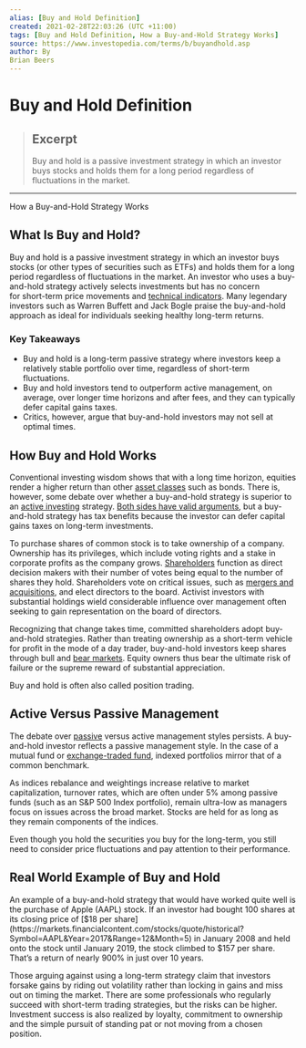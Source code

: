 ```yaml
---
alias: [Buy and Hold Definition]
created: 2021-02-28T22:03:26 (UTC +11:00)
tags: [Buy and Hold Definition, How a Buy-and-Hold Strategy Works]
source: https://www.investopedia.com/terms/b/buyandhold.asp
author: By
Brian Beers
---
```


# Buy and Hold Definition

> ## Excerpt
> Buy and hold is a passive investment strategy in which an investor buys stocks and holds them for a long period regardless of fluctuations in the market.

---

How a Buy-and-Hold Strategy Works
## What Is Buy and Hold?

Buy and hold is a passive investment strategy in which an investor buys stocks (or other types of securities such as ETFs) and holds them for a long period regardless of fluctuations in the market. An investor who uses a buy-and-hold strategy actively selects investments but has no concern for short-term price movements and [technical indicators](https://www.investopedia.com/terms/t/technicalindicator.asp). Many legendary investors such as Warren Buffett and Jack Bogle praise the buy-and-hold approach as ideal for individuals seeking healthy long-term returns.

### Key Takeaways

-   Buy and hold is a long-term passive strategy where investors keep a relatively stable portfolio over time, regardless of short-term fluctuations.
-   Buy and hold investors tend to outperform active management, on average, over longer time horizons and after fees, and they can typically defer capital gains taxes.
-   Critics, however, argue that buy-and-hold investors may not sell at optimal times.

## How Buy and Hold Works

Conventional investing wisdom shows that with a long time horizon, equities render a higher return than other [asset classes](https://www.investopedia.com/terms/a/assetclasses.asp) such as bonds. There is, however, some debate over whether a buy-and-hold strategy is superior to an [active investing](https://www.investopedia.com/terms/a/activeinvesting.asp) strategy. [Both sides have valid arguments](https://www.investopedia.com/articles/stocks/08/passive-active-investing.asp), but a buy-and-hold strategy has tax benefits because the investor can defer capital gains taxes on long-term investments.

To purchase shares of common stock is to take ownership of a company. Ownership has its privileges, which include voting rights and a stake in corporate profits as the company grows. [Shareholders](https://www.investopedia.com/terms/s/shareholder.asp) function as direct decision makers with their number of votes being equal to the number of shares they hold. Shareholders vote on critical issues, such as [mergers and acquisitions](https://www.investopedia.com/terms/m/mergersandacquisitions.asp), and elect directors to the board. Activist investors with substantial holdings wield considerable influence over management often seeking to gain representation on the board of directors.

Recognizing that change takes time, committed shareholders adopt buy-and-hold strategies. Rather than treating ownership as a short-term vehicle for profit in the mode of a day trader, buy-and-hold investors keep shares through bull and [bear markets](https://www.investopedia.com/terms/b/bearmarket.asp). Equity owners thus bear the ultimate risk of failure or the supreme reward of substantial appreciation.

Buy and hold is often also called position trading.

## Active Versus Passive Management

The debate over [passive](https://www.investopedia.com/terms/p/passiveinvesting.asp) versus active management styles persists. A buy-and-hold investor reflects a passive management style. In the case of a mutual fund or [exchange-traded fund](https://www.investopedia.com/terms/e/etf.asp), indexed portfolios mirror that of a common benchmark.

As indices rebalance and weightings increase relative to market capitalization, turnover rates, which are often under 5% among passive funds (such as an S&P 500 Index portfolio), remain ultra-low as managers focus on issues across the broad market. Stocks are held for as long as they remain components of the indices.

Even though you hold the securities you buy for the long-term, you still need to consider price fluctuations and pay attention to their performance.

## Real World Example of Buy and Hold

An example of a buy-and-hold strategy that would have worked quite well is the purchase of Apple (AAPL) stock. If an investor had bought 100 shares at its closing price of [$18 per share](https://markets.financialcontent.com/stocks/quote/historical?Symbol=AAPL&Year=2017&Range=12&Month=5) in January 2008 and held onto the stock until January 2019, the stock climbed to $157 per share. That’s a return of nearly 900% in just over 10 years.

Those arguing against using a long-term strategy claim that investors forsake gains by riding out volatility rather than locking in gains and miss out on timing the market. There are some professionals who regularly succeed with short-term trading strategies, but the risks can be higher. Investment success is also realized by loyalty, commitment to ownership and the simple pursuit of standing pat or not moving from a chosen position.
